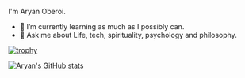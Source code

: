 I'm Aryan Oberoi.

- 🌱 I’m currently learning as much as I possibly can.
- 💬 Ask me about Life, tech, spirituality, psychology and philosophy.


[![trophy](https://github-profile-trophy.vercel.app/?username=aryanoberoi)](https://github.com/aryanoberoi/github-profile-trophy)


[![Aryan's GitHub stats](https://github-readme-stats.vercel.app/api?username=aryanoberoi)](https://github.com/aryanoberoi/github-readme-stats)
